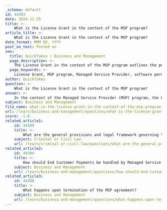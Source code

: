 ```yaml
---
_schema: default
id: 44383
date: 2024-11-25
title: >-
    What is the License Grant in the context of the MSP program?
article_title: >-
    What is the License Grant in the context of the MSP program?
date_format: MMM DD, YYYY
post_on_text: Posted on
seo:
  title: QuickTakes | Business and Management
  page_description: >-
    The License Grant in the context of the MSP program outlines the permissions and rights for Managed Service Providers to use specific software under defined terms, ensuring compliance with legal frameworks and protecting intellectual property.
  page_keywords: >-
    License Grant, MSP program, Managed Service Provider, software permissions, licensing agreement, client support, restrictions, intellectual property
author: QuickTakes
question: >-
    What is the License Grant in the context of the MSP program?
answer: >-
    In the context of the Managed Service Provider (MSP) program, the License Grant refers to the permissions and rights granted to the MSP to use specific software or services under defined terms and conditions. This typically includes the scope of use, limitations, and obligations that the MSP must adhere to when utilizing the licensed products.\n\nFor instance, an MSP License is governed by the terms outlined in the agreement, which may specify that the license can only be used to support a particular client as indicated in an order. This means that the MSP cannot use the license to support any other client without explicit permission. Additionally, the license may include restrictions on actions such as decompiling, decrypting, or modifying the licensed software.\n\nThe License Grant is crucial for ensuring that the MSP operates within the legal framework established by the software provider, thereby protecting both the provider's intellectual property and the MSP's ability to deliver services to its clients effectively.
subject: Business and Management
file_name: what-is-the-license-grant-in-the-context-of-the-msp-program.md
url: /learn/business-and-management/questions/what-is-the-license-grant-in-the-context-of-the-msp-program
score: -1.0
related_article1:
    id: 44399
    title: >-
        What are the general provisions and legal framework governing the MSP program?
    subject: Criminal or Civil Law
    url: /learn/criminal-or-civil-law/questions/what-are-the-general-provisions-and-legal-framework-governing-the-msp-program
related_article2:
    id: 44394
    title: >-
        How should End Customer Payments be handled by Managed Service Providers?
    subject: Business and Management
    url: /learn/business-and-management/questions/how-should-end-customer-payments-be-handled-by-managed-service-providers
related_article3:
    id: 44398
    title: >-
        What happens upon termination of the MSP agreement?
    subject: Business and Management
    url: /learn/business-and-management/questions/what-happens-upon-termination-of-the-msp-agreement
---
```


&nbsp;